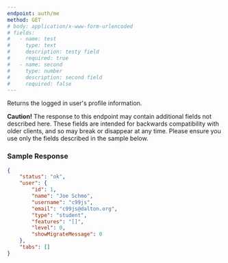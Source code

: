 ```yaml
---
endpoint: auth/me
method: GET
# body: application/x-www-form-urlencoded
# fields: 
#   - name: test
#     type: text
#     description: testy field
#     required: true
#   - name: second
#     type: number
#     description: second field
#     required: false
---
```

Returns the logged in user's profile information.

<div class="alert alert-warning">
<strong>Caution!</strong> The response to this endpoint may contain additional fields not described here. These fields are intended for backwards compatibility with older clients, and so may break or disappear at any time. Please ensure you use only the fields described in the sample below.
</div>

### Sample Response

```json
{
	"status": "ok",
	"user": {
		"id": 1,
		"name": "Joe Schmo",
		"username": "c99js",
		"email": "c99js@dalton.org",
		"type": "student",
		"features": "[]",
		"level": 0,
		"showMigrateMessage": 0
	},
	"tabs": []
}
```
